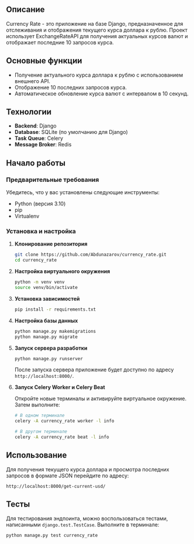 ## Описание

Currency Rate - это приложение на базе Django, предназначенное для отслеживания и отображения текущего курса доллара к рублю. Проект использует ExchangeRateAPI для получения актуальных курсов валют и отображает последние 10 запросов курса.

## Основные функции

- Получение актуального курса доллара к рублю с использованием внешнего API.
- Отображение 10 последних запросов курса.
- Автоматическое обновление курса валют с интервалом в 10 секунд.

## Технологии

- **Backend**: Django
- **Database**: SQLite (по умолчанию для Django)
- **Task Queue**: Celery
- **Message Broker**: Redis

## Начало работы

### Предварительные требования

Убедитесь, что у вас установлены следующие инструменты:
- Python (версия 3.10)
- pip
- Virtualenv

### Установка и настройка

1. **Клонирование репозитория**

   ```bash
   git clone https://github.com/Abdunazarov/currency_rate.git
   cd currency_rate
   ```

2. **Настройка виртуального окружения**

   ```bash
   python -m venv venv
   source venv/bin/activate
   ```

3. **Установка зависимостей**

   ```bash
   pip install -r requirements.txt
   ```

4. **Настройка базы данных**

   ```bash
   python manage.py makemigrations
   python manage.py migrate
   ```

5. **Запуск сервера разработки**

   ```bash
   python manage.py runserver
   ```

   После запуска сервера приложение будет доступно по адресу `http://localhost:8000/`.

6. **Запуск Celery Worker и Celery Beat**

   Откройте новые терминалы и активируйте виртуальное окружение. Затем выполните:

   ```bash
   # В одном терминале
   celery -A currency_rate worker -l info

   # В другом терминале
   celery -A currency_rate beat -l info
   ```

## Использование

Для получения текущего курса доллара и просмотра последних запросов в формате JSON перейдите по адресу:

```
http://localhost:8000/get-current-usd/
```

## Тесты

Для тестирования эндпоинта, можно воспользоваться тестами, написанными ```django.test.TestCase```. Выполните в терминале:

```bash
python manage.py test currency_rate
```
